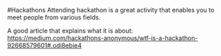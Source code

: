 #Hackathons
Attending hackathon is a great activity that enables you to meet people from various fields.

A good article that explains what it is about:
https://medium.com/hackathons-anonymous/wtf-is-a-hackathon-92668579601#.odi8ebie4

